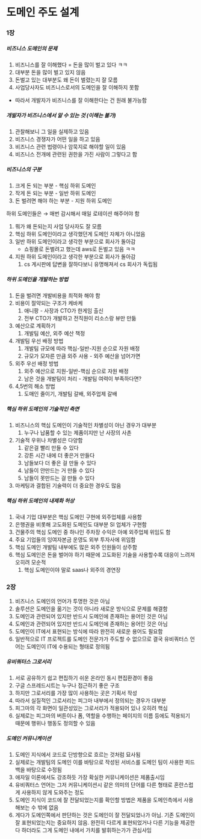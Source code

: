 # 도메인 주도 설계

### 1장

##### 비즈니스 도메인의 문제

1. 비즈니스를 잘 이해했다 = 돈을 많이 벌고 있다 ㅋㅋ
2. 대부분 돈을 많이 벌고 있지 않음
3. 돈벌고 있는 대부분도 왜 돈이 벌렸는지 잘 모름
4. 사업당사자도 비즈니스로서의 도메인을 잘 이해하지 못함
- 따라서 개발자가 비즈니스를 잘 이해한다는 건 원래 불가능함

##### 개발자가 비즈니스에서 알 수 있는 것 (이해는 불가)

1. 관찰해보니 그 일을 실제하고 있음
2. 비즈니스 경쟁자가 어떤 일을 하고 있음
3. 비즈니스 관련 법령이나 암묵지로 해야할 일이 있음
4. 비즈니스 전개에 관련된 권한을 가진 사람이 그렇다고 함

##### 비즈니스의 구분

1. 크게 돈 되는 부분 - 핵심 하위 도메인
2. 작게 돈 되는 부분 - 일반 하위 도메인
3. 돈 벌려면 해야 하는 부분 - 지원 하위 도메인

하위 도메인들은 → 매번 감시해서 매일 로테이션 해주어야 함

1. 뭐가 왜 돈되는지 사업 당사자도 잘 모름
2. 핵심 하위 도메인이라고 생각했던게 도메인 자체가 아니었음
3. 일반 하위 도메인이라고 생각한 부분으로 회사가 돌아감
    - 쇼핑몰로 돈벌려고 했는데 aws로 돈벌고 있음 ㅋㅋ
4. 지원 하위 도메인이라고 생각한 부분으로 회사가 돌아감
    1. cs 게시판에 답변을 잘하다보니 유명해져서 cs 회사가 독립됨

##### 하위 도메인을 개발하는 방법

1. 돈을 벌려면 개발비용을 최적화 해야 함
2. 비용이 절약되는 구조가 케바케
    1. 애니팡 - 사장과 CTO가 한게임 출신
    2. 전부 CTO가 개발하고 전직원이 리소스랑 뷰만 만듦
3. 예산으로 계획하기
    1. 개발팀 예산, 외주 예산 책정
4. 개발팀 우선 배정 방법
    1. 개발팀 규모에 따라 핵심-일반-지원 순으로 자원 배정
    2. 규모가 모자른 만큼 외주 사용 - 외주 예산을 넘어가면
5. 외주 우선 배정 방법
    1. 외주 예산으로 지원-일반-핵심 순으로 자원 배정
    2. 남은 것을 개발팀이 처리 - 개발팀 여력이 부족하다면?
6. 4,5번의 해소 방법
    1. 도매인 줄이기, 개발팀 갈배, 외주업제 갈배


##### 핵심 하위 도메인의 기술적인 측면

1. 비즈니스의 핵심 도메인이 기술적인 차별성이 아닌 경우가 대부분
    1. 누구나 납품할 수 있는 제품이지만 난 사장의 사촌
2. 기술적 우위나 차별성은 다양함
    1. 같은걸 빨리 만들 수 있다
    2. 강튼 시간 내에 더 좋은거 만들다
    3. 남들보다 더 좋은 걸 만들 수 있다
    4. 남들이 안만드는 거 만들 수 있다
    5. 남들이 못만드는 걸 만들 수 있다
3. 마케팅과 결합된 기술력이 더 중요한 경우도 많음

##### 핵심 하위 도메인의 내제화 허상

1. 국내 기업 대부분은 핵심 도메인 구현에 외주업체를 사용함
2. 은행권을 비롯해 고도화된 도메인도 대부분 SI 업체가 구현함
3. 건물주의 핵심 도메인 중 하나인 주차장 수익은 아예 외주업체 위임도 함
4. 주요 기업들의 잉여자본금 운영도 외부 투자사에 위임함
5. 핵심 도메인 개발팀 내부에도 많은 외주 인원들이 상주함
6. 핵심 도메인은 돈을 벌어야 하기 때문에 고도화된 기술을 사용할수록 대응이 느려져 오히려 모순적
    1. 핵심 도메인이야 말로 saas나 외주의 경연장


### 2장

1. 비즈니스 도메인의 언어가 투명한 것은 아님
2. 솔루션은 도메인을 옮기는 것이 아니라 새로운 방식으로 문제를 해결함
3. 도메인과 관련되어 있지만 반드시 도메인에 존재하는 용어인 것은 아님
4. 도메인과 관련되어 있지만 반드시 도메인에 존재하는 용어인 것은 아님
5. 도메인이 IT에서 표현되는 방식에 따라 완전히 새로운 용어도 필요함
6. 일반적으로 IT 프로젝트를 도메인 전문가가 주도할 수 없으므로 결국 유비쿼터스 언어는 도메인이 IT에 수용되는 형태로 정의됨

##### 유비쿼터스 그로서리

1. 서로 공유하기 쉽고 편집하기 쉬운 온라인 동시 편집환경이 좋음
2. 구글 스프레드시트는 누구나 접근하기 좋은 구조
3. 하지만 그로서리를 가장 많이 사용하는 곳은 기획서 작성
4. 따라서 실질적인 그로서리는 피그마 내부에서 정의되는 경우가 대부분
5. 피그마의 각 화면이 일관성있는 그로서리가 적용되어 있나 오히려 핵심
6. 실제로는 피그마의 버튼이나 폼, 역할을 수행하는 페이지의 이름 등에도 적용되기 때문에 행위나 행동도 정의할 수 있음

##### 도메인 커뮤니케이션

1. 도메인 지식에서 코드로 단방향으로 흐르는 것처럼 묘사됨
2. 실제로는 개발팀의 도메인 이를 바탕으로 작성된 서비스를 도메인 팀이 사용한 피드백을 바탕으로 수정됨
3. 애자일 이론에서도 강조하듯 가장 확실한 커뮤니케이션은 제품출시임
4. 유비쿼터스 언어는 그저 커뮤니케이션시 같은 의미의 단어를 다른 형태로 혼란스럽게 사용하지 않게 도와주는 정도
5. 도메인 지식이 코드에 잘 전달되었는지를 확인할 방법은 제품을 도메인측에서 사용해보는 수 밖에 없음
6. 게다가 도메인쪽에서 판단하는 것은 도메인이 잘 전달되었나가 아님. 기존 도메인이 잘 표현되었는지는 중요하지 않음. 완전히 다르게 표현되었거나 다른 기능을 제공한다 하더라도 그게 도메인 내에서 가치를 발휘하는가가 관심사임